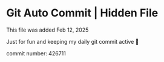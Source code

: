 # Git Auto Commit | Hidden File

This file was added Feb 12, 2025

Just for fun and keeping my daily git commit active 🤪

commit number: 426711
